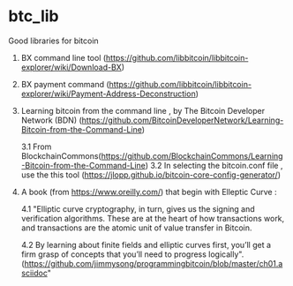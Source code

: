 # btc_lib
Good libraries for bitcoin

1. BX command line tool (https://github.com/libbitcoin/libbitcoin-explorer/wiki/Download-BX)
2. BX payment command (https://github.com/libbitcoin/libbitcoin-explorer/wiki/Payment-Address-Deconstruction)

3. Learning bitcoin from the command line , by The Bitcoin Developer Network (BDN) (https://github.com/BitcoinDeveloperNetwork/Learning-Bitcoin-from-the-Command-Line) 

   3.1 From BlockchainCommons(https://github.com/BlockchainCommons/Learning-Bitcoin-from-the-Command-Line)
   3.2 In selecting the bitcoin.conf file , use the this tool (https://jlopp.github.io/bitcoin-core-config-generator/)

4. A book  (from https://www.oreilly.com/) that begin with Elleptic Curve :

   4.1 "Elliptic curve cryptography, in turn, gives us the signing and verification algorithms. These are at the heart of how transactions work, and transactions are the atomic unit of value transfer in Bitcoin. 
   
   4.2 By learning about finite fields and elliptic curves first, you’ll get a firm grasp of concepts that you’ll need to progress logically".(https://github.com/jimmysong/programmingbitcoin/blob/master/ch01.asciidoc"
